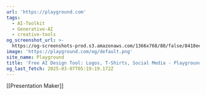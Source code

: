 ```yaml
---
url: 'https://playground.com'
tags:
  - AI-Toolkit
  - Generative-AI
  - creative-tools
og_screenshot_url: >-
  https://og-screenshots-prod.s3.amazonaws.com/1366x768/80/false/8418ee65b38e9d5b485ca66c7c23ccacba3c1024207aa80fb3a7700895b08196.jpeg
image: 'https://playground.com/og/default.png'
site_name: Playground
title: 'Free AI Design Tool: Logos, T-Shirts, Social Media - Playground'
og_last_fetch: 2025-03-07T05:19:19.172Z
---
```

[[Presentation Maker]] 
